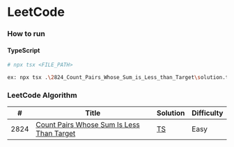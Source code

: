 # LeetCode

### How to run

#### TypeScript

```bash
# npx tsx <FILE_PATH>

ex: npx tsx .\2824_Count_Pairs_Whose_Sum_is_Less_than_Target\solution.ts
```

### LeetCode Algorithm

| #    | Title                                                                                                                | Solution                                                           | Difficulty |
| ---- | -------------------------------------------------------------------------------------------------------------------- | ------------------------------------------------------------------ | ---------- |
| 2824 | [Count Pairs Whose Sum Is Less Than Target](https://leetcode.com/problems/count-pairs-whose-sum-is-less-than-target) | [TS](./2824_Count_Pairs_Whose_Sum_is_Less_than_Target/solution.ts) | Easy       |
